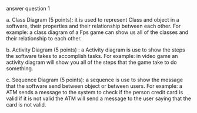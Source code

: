 answer question 1

  a.	Class Diagram (5 points): it is used to represent Class and object in a software, their properties and their relationship between each other. For example: a class      diagram of a Fps game can show us all of the classes and their relationship to each other. 
  
  b.	Activity Diagram (5 points) : a Activity diagram is use to show the steps the software takes to accomplish tasks. For example: in video game an activity diagram        will show you all of the steps that the game take to do something.
  
  c.	Sequence Diagram (5 points): a sequence is use to show the message that the software send between object or between users. For example: a ATM sends a message to the   system to check if the person credit card is valid if it is not valid the ATM will send a message to the user saying that the card is not valid.
